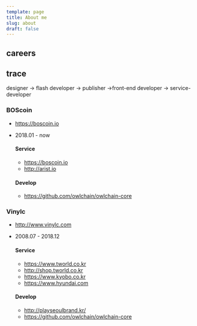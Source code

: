 ```yaml
---
template: page
title: About me
slug: about
draft: false
---
```

## careers

## trace
  designer -> flash developer -> publisher ->front-end developer -> service-developer

### BOScoin
- <https://boscoin.io>
- 2018.01 - now

  #### Service
  - <https://boscoin.io>
  - <http://arist.io>

  #### Develop
  - <https://github.com/owlchain/owlchain-core>

### Vinylc
- <http://www.vinylc.com>
- 2008.07 - 2018.12
  
  #### Service 
  - <https://www.tworld.co.kr>
  - <http://shop.tworld.co.kr>
  - <https://www.kyobo.co.kr>
  - <https://www.hyundai.com>
 
  #### Develop
  - <http://playseoulbrand.kr/>
  - <https://github.com/owlchain/owlchain-core>
